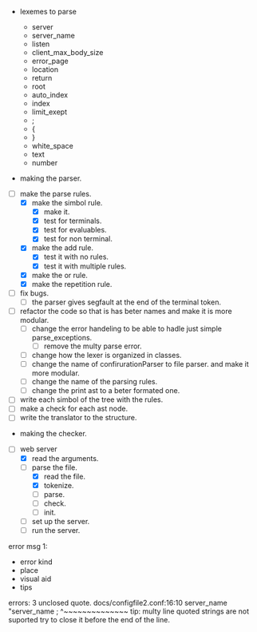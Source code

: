 - lexemes to parse
	- server
	- server_name
	- listen
	- client_max_body_size
	- error_page
	- location
	- return
	- root
	- auto_index
	- index
	- limit_exept
	- ;
	- {
	- }
	- white_space
	- text
	- number

- making the parser.
- [ ] make the parse rules.
	- [x] make the simbol rule.
		- [x] make it.
		- [x] test for terminals.
		- [x] test for evaluables.
		- [x] test for non terminal.
	- [x] make the add rule.
		- [x] test it with no rules.
		- [x] test it with multiple rules.
	- [x] make the or rule.
	- [x] make the repetition rule.
- [ ] fix bugs.
	- [ ] the parser gives segfault at the end of the terminal token.
- [ ] refactor the code so that is has beter names and make it is more modular.
	- [ ] change the error handeling to be able to hadle just simple parse_exceptions.
		- [ ] remove the multy parse error.
	- [ ] change how the lexer is organized in classes.
	- [ ] change the name of confirurationParser to file parser. and make it more modular.
	- [ ] change the name of the parsing rules.
	- [ ] change the print ast to a beter formated one.
- [ ] write each simbol of the tree with the rules.
- [ ] make a check for each ast node.
- [ ] write the translator to the structure.

- making the checker.

- [ ] web server
	- [x] read the arguments.
	- [ ] parse the file.
		- [x] read the file.
		- [x] tokenize.
		- [ ] parse.
		- [ ] check.
		- [ ] init.
	- [ ] set up the server.
	- [ ] run the server.

error msg 1:
- error kind
- place
- visual aid
- tips










errors: 3
unclosed quote.
docs/configfile2.conf:16:10
	server_name "server_name ;
				^~~~~~~~~~~~~~~
tip: multy line quoted strings are not suported try to close it before the end of the line.



